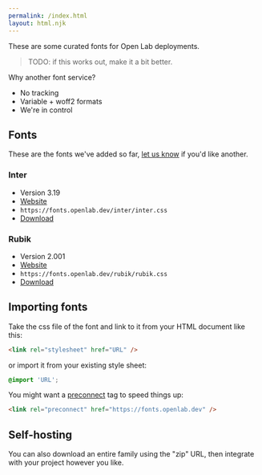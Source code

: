 ```yaml
---
permalink: /index.html
layout: html.njk
---
```


These are some curated fonts for Open Lab deployments.

> TODO: if this works out, make it a bit better.

Why another font service?

- No tracking
- Variable + woff2 formats
- We're in control

## Fonts

These are the fonts we've added so far, [let us know](https://github.com/digitalinteraction/fonts.openlab.dev/issues) if you'd like another.

### Inter

- Version 3.19
- [Website](https://rsms.me/inter/)
- `https://fonts.openlab.dev/inter/inter.css`
- [Download](https://fonts.openlab.dev/inter/inter.zip)

### Rubik

- Version 2.001
- [Website](https://github.com/googlefonts/rubik)
- `https://fonts.openlab.dev/rubik/rubik.css`
- [Download](https://fonts.openlab.dev/rubik/rubik.zip)

## Importing fonts

Take the css file of the font and link to it from your HTML document like this:

```html
<link rel="stylesheet" href="URL" />
```

or import it from your existing style sheet:

```css
@import 'URL';
```

You might want a [preconnect](https://developer.mozilla.org/en-US/docs/Web/HTML/Attributes/rel/preconnect) tag to speed things up:

```html
<link rel="preconnect" href="https://fonts.openlab.dev" />
```

## Self-hosting

You can also download an entire family using the "zip" URL, then integrate with your project however you like.

